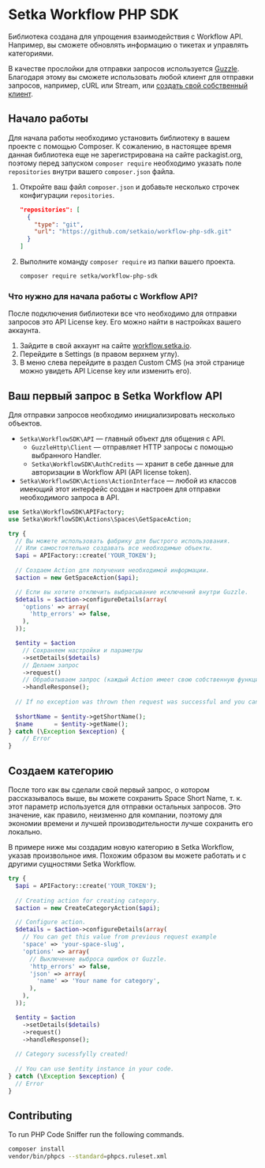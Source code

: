 # Setka Workflow PHP SDK

Библиотека создана для упрощения взаимодействия с Workflow API. Например, вы сможете обновлять информацию о тикетах и управлять категориями.

В качестве прослойки для отправки запросов используется [Guzzle](https://github.com/guzzle/guzzle). Благодаря этому вы сможете использовать любой клиент для отправки запросов, например, cURL или Stream, или [создать свой собственный клиент](http://docs.guzzlephp.org/en/stable/handlers-and-middleware.html#creating-a-handler).

## Начало работы

Для начала работы необходимо установить библиотеку в вашем проекте с помощью Composer. К сожалению, в настоящее время данная библиотека еще не зарегистрирована на сайте packagist.org, поэтому перед запуском `composer require` необходимо указать поле `repositories` внутри вашего `composer.json` файла.

1. Откройте ваш файл `composer.json` и добавьте несколько строчек конфигурации `repositories`.

    ```json
    "repositories": [
      {
        "type": "git",
        "url": "https://github.com/setkaio/workflow-php-sdk.git"
      }
    ]
    ```

2. Выполните команду `composer require` из папки вашего проекта.

    ```bash
    composer require setka/workflow-php-sdk
    ```

### Что нужно для начала работы с Workflow API?

После подключения библиотеки все что необходимо для отправки запросов это API License key. Его можно найти в настройках вашего аккаунта.

1. Зайдите в свой аккаунт на сайте [workflow.setka.io](https://workflow.setka.io/).
2. Перейдите в Settings (в правом верхнем углу).
3. В меню слева перейдите в раздел Custom CMS (на этой странице можно увидеть API License key или изменить его).

## Ваш первый запрос в Setka Workflow API

Для отправки запросов необходимо инициализировать несколько объектов.

* `Setka\WorkflowSDK\API` — главный объект для общения с API.
    * `GuzzleHttp\Client` — отправляет HTTP запросы с помощью выбранного Handler.
    * `Setka\WorkflowSDK\AuthCredits` — хранит в себе данные для авторизации в Workflow API (API license token).
* `Setka\WorkflowSDK\Actions\ActionInterface` — любой из классов имеющий этот интерфейс создан и настроен для отправки необходимого запроса в API.

```php
use Setka\WorkflowSDK\APIFactory;
use Setka\WorkflowSDK\Actions\Spaces\GetSpaceAction;

try {
  // Вы можете использовать фабрику для быстрого использования.
  // Или самостоятельно создавать все необходимые объекты.
  $api = APIFactory::create('YOUR_TOKEN');
  
  // Создаем Action для получения необходимой информации.
  $action = new GetSpaceAction($api);

  // Если вы хотите отключить выбрасывание исключений внутри Guzzle.
  $details = $action->configureDetails(array(
    'options' => array(
      'http_errors' => false,
    ),
  ));

  $entity = $action
    // Сохраняем настройки и параметры
    ->setDetails($details)
    // Делаем запрос
    ->request()
    // Обрабатываем запрос (каждый Action имеет свою собственную функцию handleResponse.
    ->handleResponse();
    
  // If no exception was thrown then request was successful and you can use $entity object (Setka\WorkflowSDK\Entities\SpaceEntity).
    
  $shortName = $entity->getShortName();
  $name      = $entity->getName();
} catch (\Exception $exception) {
    // Error
}
```

## Создаем категорию

После того как вы сделали свой первый запрос, о котором рассказывалось выше, вы можете сохранить Space Short Name, т. к. этот параметр используется для отправки остальных запросов. Это значение, как правило, неизменно для компании, поэтому для экономии времени и лучшей производительности лучше сохранить его локально.

В примере ниже мы создадим новую категорию в Setka Workflow, указав произвольное имя. Похожим образом вы можете работать и с другими сущностями Setka Workflow.

```php
try {
  $api = APIFactory::create('YOUR_TOKEN');
  
  // Creating action for creating category.
  $action = new CreateCategoryAction($api);

  // Configure action.
  $details = $action->configureDetails(array(
    // You can get this value from previous request example
    'space' => 'your-space-slug',
    'options' => array(
      // Выключение выброса ошибок от Guzzle.
      'http_errors' => false,
      'json' => array(
        'name' => 'Your name for category',
      ),
    ),
  ));

  $entity = $action
    ->setDetails($details)
    ->request()
    ->handleResponse();
    
  // Category sucessfylly created!
  
  // You can use $entity instance in your code.    
} catch (\Exception $exception) {
  // Error
}
```

## Contributing

To run PHP Code Sniffer run the following commands.

```bash
composer install
vendor/bin/phpcs --standard=phpcs.ruleset.xml
```